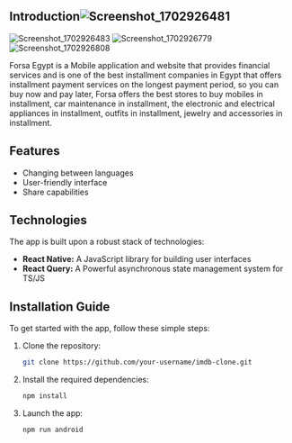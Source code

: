 
## Introduction![Screenshot_1702926481](https://github.com/3aly/forsa-egypt/assets/77078308/0ca3cb79-7b2d-428d-abbc-3dd2ee2078b8)
![Screenshot_1702926483](https://github.com/3aly/forsa-egypt/assets/77078308/8e0bb856-bcb1-4bff-805b-e2253247c59e)
![Screenshot_1702926779](https://github.com/3aly/forsa-egypt/assets/77078308/fdfb0548-734c-4f23-a6e1-e86e3f6d02a7)
![Screenshot_1702926808](https://github.com/3aly/forsa-egypt/assets/77078308/40ea44cf-7610-4b1b-a773-ae1baa297a68)


Forsa Egypt is a Mobile application and website that provides financial services and is one of the best installment companies in Egypt that offers installment payment services on the longest payment period, so you can buy now and pay later, Forsa offers the best stores to buy mobiles in installment, car maintenance in installment, the electronic and electrical appliances in installment, outfits in installment, jewelry and accessories in installment.

## Features

- Changing between languages
- User-friendly interface 
- Share capabilities 

## Technologies

The app is built upon a robust stack of technologies:

- **React Native:** A JavaScript library for building user interfaces
- **React Query:** A Powerful asynchronous state management system for TS/JS

## Installation Guide

To get started with the app, follow these simple steps:

1. Clone the repository:

   ```bash
   git clone https://github.com/your-username/imdb-clone.git
   
2. Install the required dependencies:

   ```bash
   npm install
   
3. Launch the app:

   ```bash
   npm run android


   
